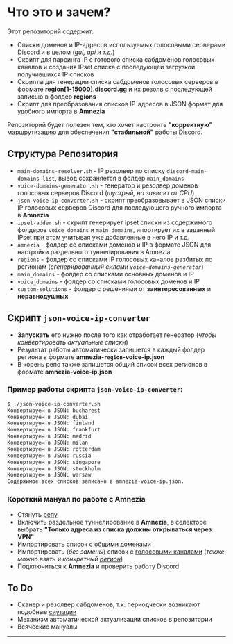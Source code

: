 # Что это и зачем?

Этот репозиторий содержит:
- Списки доменов и IP-адресов используемых голосовыми серверами Discord и в целом (_gui, api и т.д._)
- Скрипт для парсинга IP с готового списка сабдоменов голосовых каналов и создания IPset списка с последующей загрузкой получившихся IP списков
- Скрипты для генерации списка сабдоменов голосовых серверов в формате **region[1-15000].discord.gg** и их резолв с последующей записью в фолдер **regions**
- Скрипт для преобразования списков IP-адресов в JSON формат для удобного импорта в **Amnezia**

Репозиторий будет полезен тем, кто хочет настроить **"корректную"** маршрутизацию для обеспечения **"стабильной"** работы Discord.

## Структура Репозитория

- `main-domains-resolver.sh` - IP резолвер по списку `discord-main-domains-list`, вывод сохраняется в фолдер `main_domains`
- `voice-domains-generator.sh` - генератор и резолвер доменов голосовых серверов Discord (_шустрый, но зависит от CPU_) 
- `json-voice-ip-converter.sh` - скрипт преобразовывает в JSON списки IP голосовых серверов Discord для последующего ручного импорта в **Amnezia**
- `ipset-adder.sh` - скрипт генерирует ipset списки из содержимого фолдеров `voice_domains` и `main_domains`, ипортирует их в заданный IPset при этом учитывая уже добавленные в него IP и т.д.
- `amnezia` - фолдер со списками доменов и IP в формате JSON для настройки раздельного туннелирования в Amnezia
- `regions` - фолдер со списками IP голосовых каналов разбитых по регионам (_сгенерированный силами `voice-domains-generator`_)
- `main_domains` - фолдер со списками основных доменов и IP 
- `voice_domains` - фолдер со списками голосовых доменов и IP 
- `custom-solutions` - фолдер с решениями от **заинтересованных** и **неравнодушных**

## Скрипт `json-voice-ip-converter`

- **Запускать** его нужно после того как отработает генератор (_чтобы конвертировать актуальные списки_)
- Результат работы автоматически запишется в каждый фолдер региона в формате **amnezia-`region`-voice-ip.json**
- В корень репо также запишется общий список всех регионов в формате **amnezia-voice-ip.json**

### Пример работы скрипта `json-voice-ip-converter`:

```bash
$ ./json-voice-ip-converter.sh
Конвертируем в JSON: bucharest
Конвертируем в JSON: dubai
Конвертируем в JSON: finland
Конвертируем в JSON: frankfurt
Конвертируем в JSON: madrid
Конвертируем в JSON: milan
Конвертируем в JSON: rotterdam
Конвертируем в JSON: russia
Конвертируем в JSON: singapore
Конвертируем в JSON: stockholm
Конвертируем в JSON: warsaw
Содержимое всех списков записано в amnezia-voice-ip.json.
```

### Короткий мануал по работе с **Amnezia**

- Стянуть [репу](https://github.com/GhostRooter0953/discord-voice-ips/tree/master)
- Включить раздельное туннелирование в **Amnezia**, в селекторе выбрать **"Только адреса из списка должны открываться через VPN"**
- Импортировать список с [общими доменами](https://github.com/GhostRooter0953/discord-voice-ips/blob/master/amnezia-discord-domains.json)
- Импортировать (_без замены_) список с [голосовыми каналами](https://github.com/GhostRooter0953/discord-voice-ips/blob/master/amnezia-voice-ip.json) (_также можно взять и конкретный [регион](https://github.com/GhostRooter0953/discord-voice-ips/tree/master/regions)_)
- Подключиться к **Amnezia** и проверить работу Discord

## To Do

- Сканер и резолвер сабдоменов, т.к. периодчески возникают подобные [сиутации](https://github.com/GhostRooter0953/discord-voice-ips/issues/1#issuecomment-2408466714)
- Механизм автоматической актуализации списков в репозитории
- Всяческие мануалы
---
